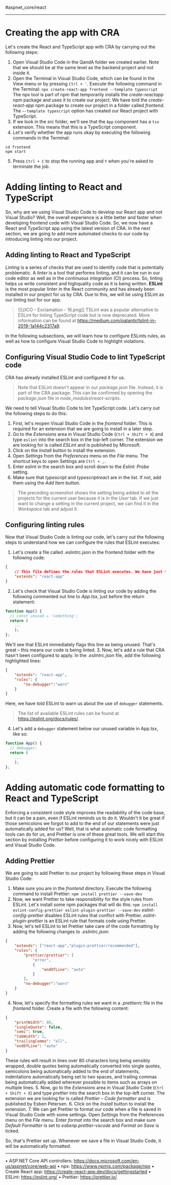 #aspnet_core/react 

---

# Creating the app with CRA

Let's create the React and TypeScript app with CRA by carrying out the following steps:
1. Open Visual Studio Code in the QandA folder we created earlier. Note that we should be at the same level as the backend project and not inside it.
2. Open the Terminal in Visual Studio Code, which can be found in the View menu or by pressing `Ctrl + '`. 
   Execute the following command in the Terminal:
   `npx create-react-app frontend --template typescript`
   The npx tool is part of npm that temporarily installs the *create-reactapp* npm package and uses it to create our project. We have told the *create-react-app* npm package to create our project in a folder called *frontend*. The `–-template typescript` option has created our React project with TypeScript.
3. If we look in the *src* folder, we'll see that the `App` component has a `tsx` extension. This means that this is a TypeScript component.
4. Let's verify whether the app runs okay by executing the following commands in the Terminal:
```
cd frontend
npm start
```
5. Press `Ctrl + C` to stop the running app and `Y` when you're asked to terminate the job.

# Adding linting to React and TypeScript

So, why are we using Visual Studio Code to develop our React app and not Visual Studio? Well, the overall experience is a little better and faster when developing frontend code with Visual Studio Code.
So, we now have a React and TypeScript app using the latest version of CRA. In the next section, we are going to add more automated checks to our code by introducing linting into our project.

## Adding linting to React and TypeScript

*Linting* is a series of checks that are used to identify code that is potentially problematic. A *linter* is a tool that performs linting, and it can be run in our code editor as well as in the continuous integration (CI) process. So, linting helps us write consistent and highquality
code as it is being written.
**ESLint** is the most popular linter in the React community and has already been installed in our project for us by CRA. Due to this, we will be using ESLint as our linting tool for our app.

> ![[zICO - Exclamation - 16.png]] TSLint was a popular alternative to ESLint for linting TypeScript code but is now deprecated. More information can be found at https://medium.com/palantir/tslint-in-2019-1a144c2317a9.

In the following subsections, we will learn how to configure ESLints rules, as well as how  to configure Visual Studio Code to highlight violations.

## Configuring Visual Studio Code to lint TypeScript code

CRA has already installed ESLint and configured it for us.

> Note that ESLint doesn't appear in our *package.json* file. Instead, it is part of the CRA package. This can be confirmed by opening the *package.json* file in *node_modules\react-scripts*.

We need to tell Visual Studio Code to lint TypeScript code. Let's carry out the following steps to do this:
1. First, let's reopen Visual Studio Code in the *frontend* folder. This is required for an extension that we are going to install in a later step.
2. Go to the *Extensions* area in Visual Studio Code (`Ctrl + Shift + X`) and type `eslint` into the search box in the top-left corner. The extension we are looking for is called *ESLint* and is published by MIcrosoft.
3. Click on the *Install* button to install the extension.
4. Open *Settings* from the *Preferences* menu on the *File* menu. The shortcut keys to open Settings are `Ctrl + ,`.
5. Enter eslint in the search box and scroll down to the *Eslint: Probe* setting.
6. Make sure that *typescript* and *typescriptreact* are in the list. If not, add them using the *Add Item* button.

> The preceding screenshot shows the setting being added to all the projects for the current user because it is in the *User* tab. If we just want to change a setting in the current project, we can find it in the *Workspace* tab and adjust it.

## Configuring linting rules

Now that Visual Studio Code is linting our code, let's carry out the following steps to understand how we can configure the rules that ESLint executes:
1. Let's create a file called .eslintrc.json in the frontend folder with the following code:
```json
{
	// This file defines the rules that ESLint executes. We have just told it to execute all the rules that have been configured in CRA.
	"extends": "react-app"
}
```
2. Let's check that Visual Studio Code is linting our code by adding the following commented out line to *App.tsx*, just before the return statement:
```jsx
function App() {
  // const unused = 'something';
  return (	
	...
	);
};
```

We'll see that ESLint immediately flags this line as being unused. That's great – this means our code is being linted.
3. Now, let's add a rule that CRA hasn't been configured to apply. In the *.eslintrc.json* file, add the following highlighted lines:
```json
{
	"extends": "react-app",
	"rules": {
		"no-debugger":"warn"
	}
}
```

Here, we have told ESLint to warn us about the use of `debugger` statements.

> The list of available ESLint rules can be found at https://eslint.org/docs/rules/.

4. Let's add a `debugger` statement below our unused variable in App.tsx, like so:
```jsx
function App() {
  // debugger;
  return (	
	...
	);
};
```

# Adding automatic code formatting to React and TypeScript

Enforcing a consistent code style improves the readability of the code base, but it can be a pain, even if ESLint reminds us to do it. Wouldn't it be great if those semicolons we forgot to add to the end of our statements were just automatically added for us? Well, that is what automatic code formatting tools can do for us, and Prettier is one of these great tools.
We will start this section by installing *Prettier* before configuring it to work nicely with ESLint and Visual Studio Code.

## Adding Prettier

We are going to add Prettier to our project by following these steps in Visual Studio Code:
1. Make sure you are in the *frontend* directory. Execute the following command to install Prettier:
`npm install prettier --save-dev`
2. Now, we want Prettier to take responsibility for the style rules from ESLint. Let's install some npm packages that will do this:
`npm install eslint-config-prettier eslint-plugin-prettier --save-dev`
*eslint-config-prettier* disables ESLint rules that conflict with Prettier. *eslint-plugin-prettier* is an ESLint rule that formats code using Prettier.
3. Now, let's tell ESLint to let Prettier take care of the code formatting by adding the following changes to *.eslintrc.json*:
```json
{
    "extends": ["react-app","plugin:prettier/recommended"],
    "rules": {
        "prettier/prettier": [
            "error",
            {
                "endOfLine": "auto"
            }
        ],
        "no-debugger":"warn"    
    }
}
```

4. Now, let's specify the formatting rules we want in a *.prettierrc* file in the *frontend* folder. Create a file with the following content:
```json
{
	"printWidth": 80,
	"singleQuote": false,
	"semi": true,
	"tabWidth": 2,
	"trailingComma": "all",
	"endOfLine": "auto"
}
```

These rules will result in lines over 80 characters long being sensibly wrapped, double quotes being automatically converted into single quotes, semicolons being automatically added to the end of statements, indentations automatically being set to two spaces, and trailing commas being automatically added wherever possible to items such as arrays on multiple lines.
5. Now, go to the *Extensions* area in Visual Studio Code (`Ctrl + Shift + X`) and type *prettier* into the search box in the top-left corner. The extension we are looking for is called *Prettier – Code formatter* and is published by Esben Petersen.
6. Click on the *Install* button to install the extension.
7. We can get Prettier to format our code when a file is saved in Visual Studio Code with some settings. Open *Settings* from the Preferences menu on the *File* menu. Enter *format* into the search box and make sure *Default Formatter* is set to *esbenp.prettier-vscode* and *Format on Save* is ticked.

So, that's Prettier set up. Whenever we save a file in Visual Studio Code, it will be automatically formatted.

---

• ASP.NET Core API controllers: https://docs.microsoft.com/en-us/aspnet/core/web-api
• npx: https://www.npmjs.com/package/npx
• Create React app: https://create-react-app.dev/docs/gettingstarted
• ESLint: https://eslint.org/
• Prettier: https://prettier.io/